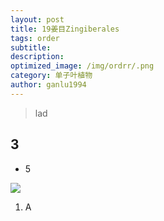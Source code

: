 ```yaml
---
layout: post
title: 19姜目Zingiberales
tags: order    
subtitle: 
description: 
optimized_image: /img/ordrr/.png
category: 单子叶植物
author: ganlu1994  
---
```


> lad

## 3

* 5

![](/img/phylo/.png)

1. A